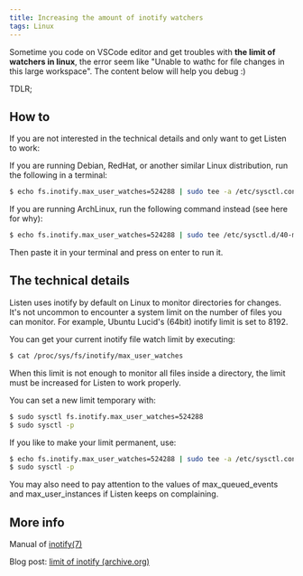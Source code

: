 ```yaml
---
title: Increasing the amount of inotify watchers
tags: Linux
---
```

Sometime you code on VSCode editor and get troubles with **the limit of watchers in linux**, the error seem like "Unable to wathc for file changes 
in this large workspace". The content below will help you debug :) 

TDLR;

## How to
If you are not interested in the technical details and only want to get Listen to work:

If you are running Debian, RedHat, or another similar Linux distribution, run the following in a terminal:

```bash
$ echo fs.inotify.max_user_watches=524288 | sudo tee -a /etc/sysctl.conf && sudo sysctl -p
```

If you are running ArchLinux, run the following command instead (see here for why):

```bash
$ echo fs.inotify.max_user_watches=524288 | sudo tee /etc/sysctl.d/40-max-user-watches.conf && sudo sysctl --system
```

Then paste it in your terminal and press on enter to run it.

## The technical details
Listen uses inotify by default on Linux to monitor directories for changes. It's not uncommon to encounter a system limit on the number of files you can monitor. For example, Ubuntu Lucid's (64bit) inotify limit is set to 8192.

You can get your current inotify file watch limit by executing:

```bash
$ cat /proc/sys/fs/inotify/max_user_watches
```

When this limit is not enough to monitor all files inside a directory, the limit must be increased for Listen to work properly.

You can set a new limit temporary with:

```bash
$ sudo sysctl fs.inotify.max_user_watches=524288
$ sudo sysctl -p
```
If you like to make your limit permanent, use:

```bash
$ echo fs.inotify.max_user_watches=524288 | sudo tee -a /etc/sysctl.conf
$ sudo sysctl -p
```

You may also need to pay attention to the values of max_queued_events and max_user_instances if Listen keeps on complaining.

## More info
Manual of [inotify(7)](http://linux.die.net/man/7/inotify)

Blog post: [limit of inotify (archive.org)](https://web.archive.org/web/20161106193425/http://blog.sorah.jp/2012/01/24/inotify-limitation)
